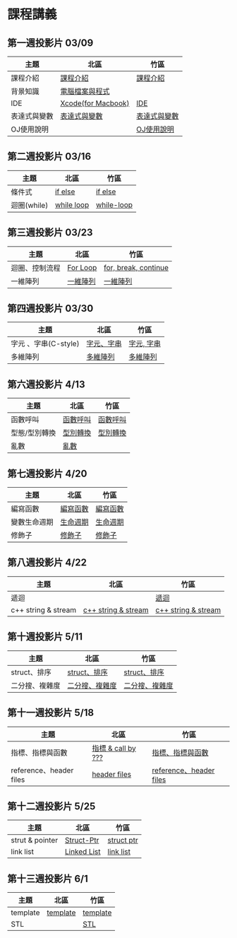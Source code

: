 # 課程講義

## 第一週投影片 03/09
| 主題         | 北區                      | 竹區                           |
| ------------ | ------------------------- | ------------------------------ |
| 課程介紹     | [課程介紹][taipei-intro]  |   [課程介紹][hc-intro]         |
| 背景知識     | [電腦檔案與程式][taipei-b] |                                |      
| IDE          |[Xcode(for Macbook)][taipei-IDE]        |   [IDE][hc-IDE]                |      
| 表達式與變數 | [表達式與變數][taipei-exp] |   [表達式與變數][hc-expression-and-variable]            | 
| OJ使用說明 | | [OJ使用說明][hc-oj] |

[taipei-intro]: https://drive.google.com/open?id=1-S2Z3ROvg5xAmYbUKOY5nZPrbjZsOcon
[taipei-b]: https://www.csie.ntu.edu.tw/~b05902041/sprouts/reveal.js/?deck=intro_2019
[taipei-IDE]: https://drive.google.com/open?id=1kbKAIZruxIT0MJp3xjIBOWRJeJMbf7YD
[taipei-exp]: https://www.csie.ntu.edu.tw/~b05902041/sprouts/reveal.js/?deck=variable_2019
[hc-intro]: https://drive.google.com/open?id=1FS62u-hX0B_OU68yHgKHPEx7rfGVQWtVQN6h20c6Gbw
[hc-IDE]: https://drive.google.com/file/d/0B13ab_fQ7QbjbHd4alFORmJvenc/view
[hc-expression-and-variable]: https://drive.google.com/open?id=1wowN-r0_w3CvmaRhfRvpuGnxDsJ_s7Nr
[hc-oj]: https://drive.google.com/open?id=1I_tp6OBAUBuo1f9841-qEJ15mkvxaeVUcVQcLlI2MM4

## 第二週投影片 03/16
| 主題         | 北區                      | 竹區                           |
| ------------ | ------------------------- | ------------------------------ |
|條件式        |[if else][tp-ifelse] | [if else][hc-ifelse]   |
|迴圈(while)   |[while loop][taipei-while]|[while-loop][hc-while]|

[tp-ifelse]: https://www.csie.ntu.edu.tw/~b06902029/reveal.js/Sprout/2019/IfElse
[hc-ifelse]: https://drive.google.com/file/d/11QoV8rxyT8XTU2RW22xE4Iz0VCRBWV9s/view
[hc-while]: https://drive.google.com/open?id=1F-L7SmDXAPynl_UC33-hAtPr4RU97zup
[taipei-while]: https://hackmd.io/p/r1QHd7MPN#/

## 第三週投影片 03/23
| 主題         | 北區                      | 竹區                           |
| ------------ | ------------------------- | ------------------------------ |
|迴圈、控制流程 |  [For Loop][tp-for]      |  [for, break, continue][hc-for] |
|一維陣列      |  [一維陣列][tp-1d_array]  | [一維陣列][hc-1d_array]        |

[hc-1d_array]: https://drive.google.com/file/d/1O_oOpFO0Qujb057ybiYY6e-HfP4djJxu/view
[hc-for]: https://drive.google.com/open?id=1BFit6o8gxiznf20am82xSXlbOjEDy6Ux-tsJKJWBtuA
[tp-for]: https://www.csie.ntu.edu.tw/~b06902029/reveal.js/Sprout/2019/ForLoop/
[tp-1d_array]: https://www.csie.ntu.edu.tw/~b05902041/sprouts/reveal.js/?deck=array_2019

## 第四週投影片 03/30
| 主題               | 北區                      | 竹區                           |
| ------------------ | ------------------------ | ------------------------------ |
|字元 、字串(C-style) | [字元、字串][tp-char-cstring] |  [字元, 字串][hc-char]         |
|多維陣列             | [多維陣列][tp-kd-array] | [多維陣列][hc-kd-array] |

[hc-char]: https://drive.google.com/file/d/1DXbOmfMUHBH-aLinNRpqnLDk0edSUyJG/view?usp=sharing
[hc-kd-array]: https://drive.google.com/open?id=1ljlw7EZuTkkjaMgKsTCpujbPxAqrqDQG
[tp-kd-array]:https://drive.google.com/file/d/1kOsPu-WrVxmKpuHaCOCLjuID8XWp7m1D/view
[tp-char-cstring]: https://slides.com/arvinliu/deck-10

## 第六週投影片 4/13
| 主題               | 北區                      | 竹區                           |
| ------------------ | ------------------------ | ------------------------------ |
|函數呼叫             | [函數呼叫][tp-callFunction]|[函數呼叫][hc-callFunction]     |
|型態/型別轉換        |  [型別轉換][tp-data-type]|  [型別轉換][type2]         |
|亂數                |  [亂數][tp-random] |  |

[type2]: https://drive.google.com/file/d/1hGLibym-rXvJZ0lU1hIsWjK9vtKhFM8b/view
[hc-callFunction]: https://drive.google.com/open?id=1cSqIJhnSOrR2MxSvocbmW9cy-FZzccqw
[tp-data-type]: https://www.csie.ntu.edu.tw/~b05902041/sprouts/reveal.js/?deck=data_type_2019
[tp-random]: https://www.csie.ntu.edu.tw/~b05902041/sprouts/reveal.js/?deck=random_2019
[tp-callFunction]: https://slides.com/arvinliu/deck-11

## 第七週投影片 4/20
| 主題               | 北區                      | 竹區                           |
| ------------------ | ------------------------ | ------------------------------ |
|編寫函數             |[編寫函數][Taipei-function]  |[編寫函數][hc-function]     |
|變數生命週期        | [生命週期][tp-scope] | [生命週期][hc-scope]   |
|修飾子                | [修飾子][tp-const] | [修飾子][hc-const] |

[hc-function]: https://drive.google.com/open?id=1v4o15elRX_pVS91MP_JsjB8qrQgTY541
[hc-scope]: https://drive.google.com/open?id=1-AFcX1tv-GYiNcDnq-gqTPpiFhw9etv4
[hc-const]: https://drive.google.com/open?id=1vSsZBbo9rAg46UliqiqDTH5OW_a9B_U4
[Taipei-function]: https://www.csie.ntu.edu.tw/~b04902031/sprout_0420.html
[tp-scope]:https://drive.google.com/file/d/1B7900A3IdtbOhK04sIAOsMpAZjYSj-Tg/view?usp=sharing
[tp-const]:https://drive.google.com/file/d/1bbWm2ex2qFhnA86LqpbQKZ1hXg3dDH-V/view?usp=sharing

## 第八週投影片 4/22
| 主題               | 北區                      | 竹區                           |
| ------------------ | ------------------------ | ------------------------------ |
|遞迴             |  |   [遞迴][hc-RC]  |
| c++ string & stream | [c++ string & stream][tp-string-stream] |[c++ string & stream][hc-string-stream]  |

[hc-string-stream]: https://docs.google.com/presentation/d/1bdOrJoCNgfG2tys9fROMyhQ6DmrX6rslM89Y747hTE4/
[hc-RC]: https://drive.google.com/open?id=1Mpr-yeOw3UIGYm0d47Ns7nWMnGVCUUWF
[tp-string-stream]: https://www.csie.ntu.edu.tw/~b06902029/reveal.js/Sprout/2019/StringStream/#/

## 第十週投影片 5/11
| 主題               | 北區                      | 竹區                           |
| ------------------ | ------------------------ | ------------------------------ |
|struct、排序        | [struct、排序][tp-sort] |   [struct、排序][hc-sort]  |
| 二分搜、複雜度 | [二分搜、複雜度][tp_complexity]  | [二分搜、複雜度][hc-bs] |

[tp-sort]:https://hackmd.io/p/HyYWAjajV#/
[hc-sort]:https://drive.google.com/file/d/1QMQ-255mkMoJqH-45yfGAqzN1WqIzpUx/view?usp=sharing
[tp_complexity]:https://www.csie.ntu.edu.tw/~b04902031/sprout_0511.html
[hc-bs]:https://hackmd.io/p/rJGGpt9o4

## 第十一週投影片 5/18
| 主題                   | 北區                      | 竹區                           |
| ---------------------- | ------------------------ | ------------------------------ |
|指標、指標與函數         |   [指標 & call by ???][tp-pointer]  | [指標、指標與函數][hc-pointer] |
| reference、header files| [header files][tp-header] | [reference、header files][hc-reference] |

[hc-pointer]:https://drive.google.com/file/d/1UWBpYtDFK0tbwZddOORCaC3s1QiNOdk6/view?usp=sharing
[hc-reference]:https://drive.google.com/file/d/1t78ZnV6eyZAMp2a7OAQCmQJLZNF0aGZA/view?usp=sharing
[tp-pointer]:https://slides.com/arvinliu/pointer
[tp-header]:https://www.csie.ntu.edu.tw/~b05902041/sprouts/reveal.js/?deck=header_2019

## 第十二週投影片 5/25
| 主題                   | 北區                      | 竹區                           |
| ---------------------- | ------------------------ | ------------------------------ |
|strut & pointer         | [Struct-Ptr][tp-struct-ptr] | [struct ptr][hc-struct-ptr]    |
|link list               | [Linked List][tp-linkedlist]  | [link list][hc-linklist]       |

[hc-struct-ptr]:https://drive.google.com/open?id=1aeajC2m433jueUlMx_QoSuiLjE2krc3L
[hc-linklist]:https://drive.google.com/open?id=1MDJCFTrQphHNC7UXlXuDRetu9xMUU-EQ
[tp-struct-ptr]:https://www.csie.ntu.edu.tw/~b06902029/reveal.js/Sprout/2019/StructPtr/#/
[tp-linkedlist]:https://www.csie.ntu.edu.tw/~b06902029/reveal.js/Sprout/2019/LinkedList/#/

## 第十三週投影片 6/1
| 主題                   | 北區                      | 竹區                           |
| ---------------------- | ------------------------ | ------------------------------ |
|template                | [template][tp-template] | [template][hc-template]    |
|STL                     |                          | [STL][hc-stl]       |

[hc-template]:https://hackmd.io/p/B1frY7OaV#/10
[hc-stl]:https://drive.google.com/open?id=1sjn3TL_8U1rO7Wxc86lNok-GispX0F5k
[tp-template]:https://drive.google.com/file/d/1LAv4Msth2GIlUYOIkx4P7vDYTp8TgE5C/view?usp=sharing
